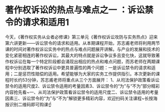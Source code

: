 # 著作权诉讼的热点与难点之一	：诉讼禁令的请求和适用1

今天，《著作权实务从业者必修课》第三单元《著作权诉讼攻防与实务热点》迎来第六讲更新——诉讼禁令的请求和适用。从本期课程开始，苏志甫老师将利用两节课的时间对著作权诉讼实务中的热点与难点问题展开讲解。与产业的发展和技术的变化紧密相连的著作权诉讼，其最大的特点就是诉讼争议多且变化快，这就导致著作权诉讼在每一个特定阶段都会涌现出相应的热点和难点问题，而苏老师在两期课程中分别选取了著作权诉讼中更具普遍性的两个问题：一是诉讼禁令的请求和适用；二是惩罚性赔偿的适用。希望能够为大家的实务工作提供指引。本次更新的课程时长约53分钟，苏志甫老师将重点从三个方面展开： 1、从司法保护政策看诉讼禁令的适用尺度2、诉讼禁令适用的考量因素3、诉讼禁令的“为”与“不为”部分精彩内容抢先看~一、从司法保护政策看诉讼禁令的适用尺度二、诉讼禁令适用的考量因素三、诉讼禁令的“为”与“不为”解锁更多精彩内容，欢迎扫码关注课程~长按海报识别二维码即可购课☝


